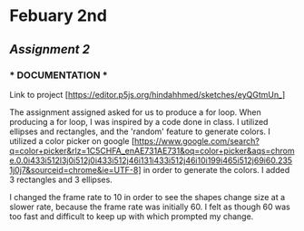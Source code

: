 # Febuary 2nd

## *Assignment 2* ##


### * DOCUMENTATION * ###

Link to project [https://editor.p5js.org/hindahhmed/sketches/eyQGtmUn_]

The assignment assigned asked for us to produce a for loop. When producing a for loop, I was inspired by a code done in class. I utilized ellipses and rectangles, and the 'random' feature to generate colors. I utilized a color picker on google [https://www.google.com/search?q=color+picker&rlz=1C5CHFA_enAE731AE731&oq=color+picker&aqs=chrome.0.0i433i512l3j0i512j0i433i512j46i131i433i512j46i10i199i465i512j69i60.2351j0j7&sourceid=chrome&ie=UTF-8] in order to generate the colors. I added 3 rectangles and 3 ellipses. 

I changed the frame rate to 10 in order to see the shapes change size at a slower rate, because the frame rate was initially 60. I felt as though 60 was too fast and difficult to keep up with which prompted my change. 
